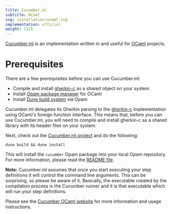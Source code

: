 ```yaml
---
title: Cucumber.ml
subtitle: OCaml
svg: installation/ocaml.svg
implementation: official
weight: 1125
---
```


[Cucumber.ml](https://github.com/cucumber/cucumber.ml) is an
implementation written in and useful for
[OCaml](https://www.ocaml.org/) projects.

# Prerequisites

There are a few prerequisites before you can use
Cucumber.ml:

  * Compile and install
    [gherkin-c](https://github.com/cucumber/cucumber/tree/master/gherkin/c)
    as a shared object on your system
  * Install [Opam package manager](https://opam.ocaml.org/) for OCaml
  * Install [Dune build system](https://github.com/ocaml/dune) via Opam

Cucumber.ml delegates its Gherkin parsing to the
[gherkin-c](https://github.com/cucumber/cucumber/tree/master/gherkin/c)
implementation using OCaml's foreign function interface. This means
that, before you can use Cucumber.ml, you will need to compile and
install gherkin-c as a shared library with its header files on your
system.

Next, check out the
[Cucumber.ml project](https://github.com/cucumber/cucumber.ml) and do the following:

```shell
dune build && dune install
```

This will install the `cucumber` Opam package into your local Opam
repository.  For more information, please read the
[README file](https://github.com/cucumber/cucumber.ml/blob/master/README.md).

**Note:** Cucumber.ml assumes that
once you start executing your step definitions it will control
the command line arguments. This can be surprising, so please be aware
of it. Basically, the executable created by the compilation process is
the Cucumber runner and it is that executable which will run your step
definitions.

Please see the [Cucumber OCaml
website](https://github.com/cucumber/cucumber.ml) for more information
and usage instructions.
